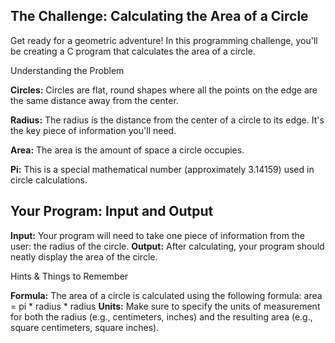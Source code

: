 ## The Challenge: Calculating the Area of a Circle

Get ready for a geometric adventure! In this programming challenge, you'll be creating a C program that calculates the area of a circle.

Understanding the Problem

**Circles:** Circles are flat, round shapes where all the points on the edge are the same distance away from the center.

**Radius:** The radius is the distance from the center of a circle to its edge. It's the key piece of information you'll need.

**Area:** The area is the amount of space a circle occupies.

**Pi:** This is a special mathematical number (approximately 3.14159) used in circle calculations.

## Your Program: Input and Output

**Input:** Your program will need to take one piece of information from the user: the radius of the circle.
**Output:** After calculating, your program should neatly display the area of the circle.

Hints & Things to Remember

**Formula:** The area of a circle is calculated using the following formula:
 area = pi * radius * radius
**Units:** Make sure to specify the units of measurement for both the radius (e.g., centimeters, inches) and the resulting area (e.g., square centimeters, square inches).
